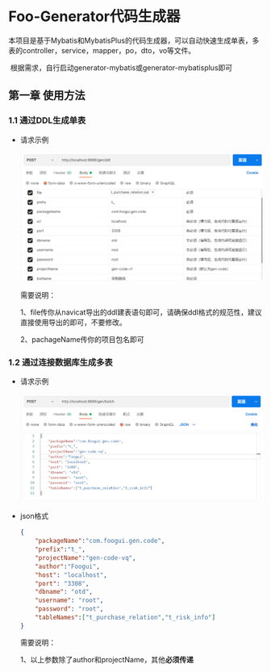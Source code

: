 # Foo-Generator代码生成器

​		本项目是基于Mybatis和MybatisPlus的代码生成器，可以自动快速生成单表，多表的controller，service，mapper，po，dto，vo等文件。

​		根据需求，自行启动generator-mybatis或generator-mybatisplus即可

## 第一章 使用方法

### 1.1 通过DDL生成单表

- 请求示例

  ![](png\ddl请求示例.jpg)

  需要说明：

  1、file传你从navicat导出的ddl建表语句即可，请确保ddl格式的规范性，建议直接使用导出的即可，不要修改。

  2、pachageName传你的项目包名即可

### 1.2 通过连接数据库生成多表

- 请求示例

  ![](png\批量生成示例.jpg)

- json格式

  ```json
  {
      "packageName":"com.foogui.gen.code",
      "prefix":"t_",
      "projectName":"gen-code-vq",
      "author":"Foogui",
      "host": "localhost",
      "port": "3308",
      "dbname": "otd",
      "username": "root",
      "password": "root",
      "tableNames":["t_purchase_relation","t_risk_info"]
  }
  ```

  需要说明：

  1、以上参数除了author和projectName，其他**必须传递**
